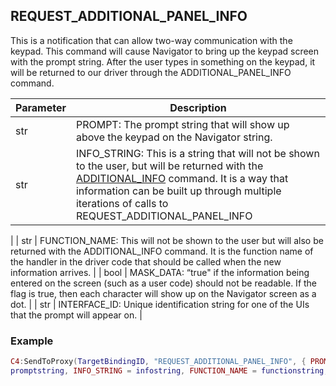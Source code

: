 ## REQUEST\_ADDITIONAL\_PANEL\_INFO

This is a notification that can allow two-way communication with the keypad.  This command will cause Navigator to bring up the keypad screen with the prompt string.  After the user types in something on the keypad, it will be returned to our driver through the ADDITIONAL\_PANEL\_INFO command.


| Parameter | Description |
| --- | --- |
| str | PROMPT: The prompt string that will show up above the keypad on the Navigator string. |
| str | INFO\_STRING: This is a string that will not be shown to the user, but will be returned with the [ADDITIONAL\_INFO][1] command.  It is a way that information can be built up through multiple iterations of calls to REQUEST\_ADDITIONAL\_PANEL\_INFO
|
| str | FUNCTION\_NAME: This will not be shown to the user but will also be returned with the ADDITIONAL\_INFO command. It is the function name of the handler in the driver code that should be called when the new information arrives. |
| bool | MASK\_DATA: “true" if the information being entered on the screen (such as a user code) should not be readable. If the flag is true, then each character will show up on the Navigator screen as a dot. |
| str | INTERFACE\_ID: Unique identification string for one of the UIs that the prompt will appear on. |


### Example

```lua
C4:SendToProxy(TargetBindingID, "REQUEST_ADDITIONAL_PANEL_INFO", { PROMPT =
promptstring, INFO_STRING = infostring, FUNCTION_NAME = functionstring, MASK_DATA = true, INTERFACE_ID = interfaceid }, "NOTIFY")
```


[1]:	https://snap-one.github.io/docs-driverworks-proxyprotocol/#additional-info